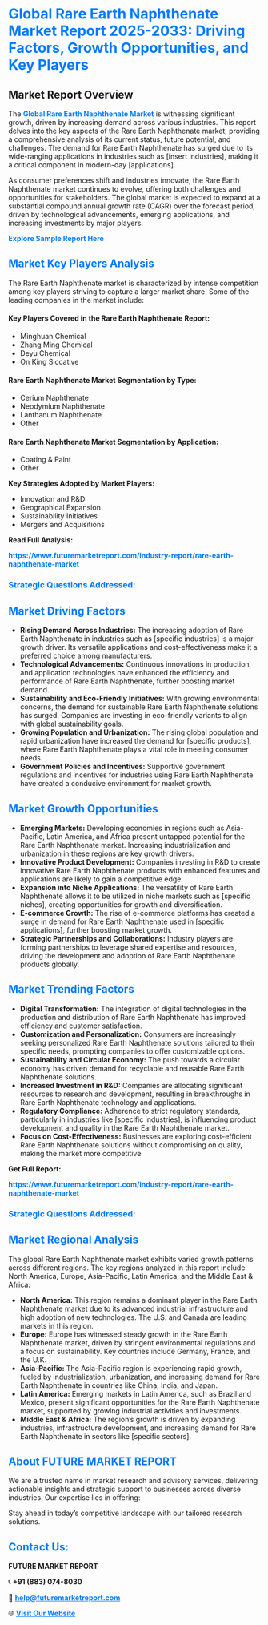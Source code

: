 <h1 style="color: #007BFF;">Global Rare Earth Naphthenate Market Report 2025-2033: Driving Factors, Growth Opportunities, and Key Players</h1>

<section id="overview">
<h2>Market Report Overview</h2>
<p>The <a href="https://www.futuremarketreport.com/industry-report/rare-earth-naphthenate-market" style="color: #007BFF; text-decoration: none;"><strong>Global Rare Earth Naphthenate Market</strong></a> is witnessing significant growth, driven by increasing demand across various industries. This report delves into the key aspects of the Rare Earth Naphthenate market, providing a comprehensive analysis of its current status, future potential, and challenges. The demand for Rare Earth Naphthenate has surged due to its wide-ranging applications in industries such as [insert industries], making it a critical component in modern-day [applications].</p>
<p>As consumer preferences shift and industries innovate, the Rare Earth Naphthenate market continues to evolve, offering both challenges and opportunities for stakeholders. The global market is expected to expand at a substantial compound annual growth rate (CAGR) over the forecast period, driven by technological advancements, emerging applications, and increasing investments by major players.</p>
</section>

<section id="overview">
<p><a href="https://www.futuremarketreport.com/request-sample/reportId=56411" style="color: #007BFF; text-decoration: none;"><strong>Explore Sample Report Here</strong></a></p>
</section>

<section id="key-players">
<h2 style="color: #007BFF;">Market Key Players Analysis</h2>
<p>The Rare Earth Naphthenate market is characterized by intense competition among key players striving to capture a larger market share. Some of the leading companies in the market include:</p>
<h4>Key Players Covered in the Rare Earth Naphthenate Report:</h4>
<ul><li>Minghuan Chemical</li><li>Zhang Ming Chemical</li><li>Deyu Chemical</li><li>On King Siccative</li></ul>
<h4>Rare Earth Naphthenate Market Segmentation by Type:</h4>
<ul><li>Cerium Naphthenate</li><li>Neodymium Naphthenate</li><li>Lanthanum Naphthenate</li><li>Other</li></ul>

<h4>Rare Earth Naphthenate Market Segmentation by Application:</h4>
<ul><li>Coating &amp; Paint</li><li>Other</li></ul>
<p><strong>Key Strategies Adopted by Market Players:</strong></p>
<ul>
<li>Innovation and R&D</li>
<li>Geographical Expansion</li>
<li>Sustainability Initiatives</li>
<li>Mergers and Acquisitions</li>
</ul>
</section>

<section>
<p><strong>Read Full Analysis: </strong></p><a href="https://www.futuremarketreport.com/industry-report/rare-earth-naphthenate-market" style="color: #007BFF; text-decoration: none;"><strong>https://www.futuremarketreport.com/industry-report/rare-earth-naphthenate-market</strong></a>
<h3 style="color: #007BFF;">Strategic Questions Addressed:</h3>
</section>

<section id="driving-factors">
<h2 style="color: #007BFF;">Market Driving Factors</h2>
<ul>
<li><strong>Rising Demand Across Industries:</strong> The increasing adoption of Rare Earth Naphthenate in industries such as [specific industries] is a major growth driver. Its versatile applications and cost-effectiveness make it a preferred choice among manufacturers.</li>
<li><strong>Technological Advancements:</strong> Continuous innovations in production and application technologies have enhanced the efficiency and performance of Rare Earth Naphthenate, further boosting market demand.</li>
<li><strong>Sustainability and Eco-Friendly Initiatives:</strong> With growing environmental concerns, the demand for sustainable Rare Earth Naphthenate solutions has surged. Companies are investing in eco-friendly variants to align with global sustainability goals.</li>
<li><strong>Growing Population and Urbanization:</strong> The rising global population and rapid urbanization have increased the demand for [specific products], where Rare Earth Naphthenate plays a vital role in meeting consumer needs.</li>
<li><strong>Government Policies and Incentives:</strong> Supportive government regulations and incentives for industries using Rare Earth Naphthenate have created a conducive environment for market growth.</li>
</ul>
</section>

<section id="growth-opportunities">
<h2 style="color: #007BFF;">Market Growth Opportunities</h2>
<ul>
<li><strong>Emerging Markets:</strong> Developing economies in regions such as Asia-Pacific, Latin America, and Africa present untapped potential for the Rare Earth Naphthenate market. Increasing industrialization and urbanization in these regions are key growth drivers.</li>
<li><strong>Innovative Product Development:</strong> Companies investing in R&D to create innovative Rare Earth Naphthenate products with enhanced features and applications are likely to gain a competitive edge.</li>
<li><strong>Expansion into Niche Applications:</strong> The versatility of Rare Earth Naphthenate allows it to be utilized in niche markets such as [specific niches], creating opportunities for growth and diversification.</li>
<li><strong>E-commerce Growth:</strong> The rise of e-commerce platforms has created a surge in demand for Rare Earth Naphthenate used in [specific applications], further boosting market growth.</li>
<li><strong>Strategic Partnerships and Collaborations:</strong> Industry players are forming partnerships to leverage shared expertise and resources, driving the development and adoption of Rare Earth Naphthenate products globally.</li>
</ul>
</section>

<section id="trending-factors">
<h2 style="color: #007BFF;">Market Trending Factors</h2>
<ul>
<li><strong>Digital Transformation:</strong> The integration of digital technologies in the production and distribution of Rare Earth Naphthenate has improved efficiency and customer satisfaction.</li>
<li><strong>Customization and Personalization:</strong> Consumers are increasingly seeking personalized Rare Earth Naphthenate solutions tailored to their specific needs, prompting companies to offer customizable options.</li>
<li><strong>Sustainability and Circular Economy:</strong> The push towards a circular economy has driven demand for recyclable and reusable Rare Earth Naphthenate solutions.</li>
<li><strong>Increased Investment in R&D:</strong> Companies are allocating significant resources to research and development, resulting in breakthroughs in Rare Earth Naphthenate technology and applications.</li>
<li><strong>Regulatory Compliance:</strong> Adherence to strict regulatory standards, particularly in industries like [specific industries], is influencing product development and quality in the Rare Earth Naphthenate market.</li>
<li><strong>Focus on Cost-Effectiveness:</strong> Businesses are exploring cost-efficient Rare Earth Naphthenate solutions without compromising on quality, making the market more competitive.</li>
</ul>
</section>

<section>
<p><strong>Get Full Report: </strong></p><a href="https://www.futuremarketreport.com/industry-report/rare-earth-naphthenate-market" style="color: #007BFF; text-decoration: none;"><strong>https://www.futuremarketreport.com/industry-report/rare-earth-naphthenate-market</strong></a>
<h3 style="color: #007BFF;">Strategic Questions Addressed:</h3>
</section>


<section id="regional-analysis">
<h2 style="color: #007BFF;">Market Regional Analysis</h2>
<p>The global Rare Earth Naphthenate market exhibits varied growth patterns across different regions. The key regions analyzed in this report include North America, Europe, Asia-Pacific, Latin America, and the Middle East & Africa:</p>
<ul>
<li><strong>North America:</strong> This region remains a dominant player in the Rare Earth Naphthenate market due to its advanced industrial infrastructure and high adoption of new technologies. The U.S. and Canada are leading markets in this region.</li>
<li><strong>Europe:</strong> Europe has witnessed steady growth in the Rare Earth Naphthenate market, driven by stringent environmental regulations and a focus on sustainability. Key countries include Germany, France, and the U.K.</li>
<li><strong>Asia-Pacific:</strong> The Asia-Pacific region is experiencing rapid growth, fueled by industrialization, urbanization, and increasing demand for Rare Earth Naphthenate in countries like China, India, and Japan.</li>
<li><strong>Latin America:</strong> Emerging markets in Latin America, such as Brazil and Mexico, present significant opportunities for the Rare Earth Naphthenate market, supported by growing industrial activities and investments.</li>
<li><strong>Middle East & Africa:</strong> The region’s growth is driven by expanding industries, infrastructure development, and increasing demand for Rare Earth Naphthenate in sectors like [specific sectors].</li>
</ul>
</section>

<footer>
<h2 style="color: #007BFF;">About FUTURE MARKET REPORT</h2>
<p>We are a trusted name in market research and advisory services, delivering actionable insights and strategic support to businesses across diverse industries. Our expertise lies in offering:</p>

<p>Stay ahead in today’s competitive landscape with our tailored research solutions.</p>

<h2 style="color: #007BFF;">Contact Us:</h2>
<p><strong>FUTURE MARKET REPORT</strong></p>
<p>📞 <strong>+91 (883) 074-8030</strong></p>
<p>📧 <strong><a href="mailto:help@futuremarketreport.com" style="color: #007BFF;">help@futuremarketreport.com</a></strong></p>
<p>🌐 <strong><a href="https://www.futuremarketreport.com/" style="color: #007BFF;">Visit Our Website</a></strong></p>
</footer>